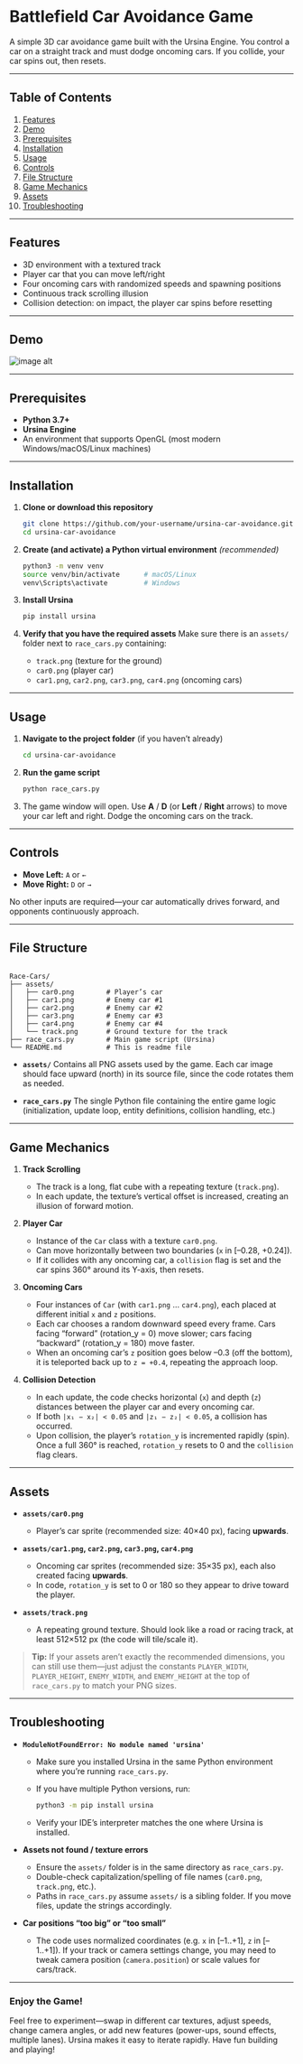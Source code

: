 # Battlefield Car Avoidance Game

A simple 3D car avoidance game built with the Ursina Engine. You control a car on a straight track and must dodge oncoming cars. If you collide, your car spins out, then resets.

---

## Table of Contents

1. [Features](#features)
2. [Demo](#demo)
3. [Prerequisites](#prerequisites)
4. [Installation](#installation)
5. [Usage](#usage)
6. [Controls](#controls)
7. [File Structure](#file-structure)
8. [Game Mechanics](#game-mechanics)
9. [Assets](#assets)
10. [Troubleshooting](#troubleshooting)

---

## Features

* 3D environment with a textured track
* Player car that you can move left/right
* Four oncoming cars with randomized speeds and spawning positions
* Continuous track scrolling illusion
* Collision detection: on impact, the player car spins before resetting

---

## Demo

![image alt](https://github.com/Biswajeet1926/Stanford-code-in-place-project/blob/main/Race-Cars/assets/Screenshot%202025-06-02%20144507.png?raw=true)


---

## Prerequisites

* **Python 3.7+**
* **Ursina Engine**
* An environment that supports OpenGL (most modern Windows/macOS/Linux machines)

---

## Installation

1. **Clone or download this repository**

   ```bash
   git clone https://github.com/your-username/ursina-car-avoidance.git
   cd ursina-car-avoidance
   ```

2. **Create (and activate) a Python virtual environment** *(recommended)*

   ```bash
   python3 -m venv venv
   source venv/bin/activate      # macOS/Linux
   venv\Scripts\activate         # Windows
   ```

3. **Install Ursina**

   ```bash
   pip install ursina
   ```

4. **Verify that you have the required assets**
   Make sure there is an `assets/` folder next to `race_cars.py` containing:

   * `track.png` (texture for the ground)
   * `car0.png` (player car)
   * `car1.png`, `car2.png`, `car3.png`, `car4.png` (oncoming cars)

---

## Usage

1. **Navigate to the project folder** (if you haven’t already)

   ```bash
   cd ursina-car-avoidance
   ```
2. **Run the game script**

   ```bash
   python race_cars.py
   ```
3. The game window will open. Use **A** / **D** (or **Left** / **Right** arrows) to move your car left and right. Dodge the oncoming cars on the track.

---

## Controls

* **Move Left:** `A` or `←`
* **Move Right:** `D` or `→`

No other inputs are required—your car automatically drives forward, and opponents continuously approach.

---

## File Structure

```

Race-Cars/
├── assets/
│   ├── car0.png        # Player’s car
│   ├── car1.png        # Enemy car #1
│   ├── car2.png        # Enemy car #2
│   ├── car3.png        # Enemy car #3
│   ├── car4.png        # Enemy car #4
│   └── track.png       # Ground texture for the track
├── race_cars.py        # Main game script (Ursina)
└── README.md           # This is readme file
```

* **`assets/`**
  Contains all PNG assets used by the game. Each car image should face upward (north) in its source file, since the code rotates them as needed.

* **`race_cars.py`**
  The single Python file containing the entire game logic (initialization, update loop, entity definitions, collision handling, etc.)

---

## Game Mechanics

1. **Track Scrolling**

   * The track is a long, flat cube with a repeating texture (`track.png`).
   * In each update, the texture’s vertical offset is increased, creating an illusion of forward motion.

2. **Player Car**

   * Instance of the `Car` class with a texture `car0.png`.
   * Can move horizontally between two boundaries (`x` in \[–0.28, +0.24]).
   * If it collides with any oncoming car, a `collision` flag is set and the car spins 360° around its Y-axis, then resets.

3. **Oncoming Cars**

   * Four instances of `Car` (with `car1.png` … `car4.png`), each placed at different initial `x` and `z` positions.
   * Each car chooses a random downward speed every frame. Cars facing “forward” (rotation\_y = 0) move slower; cars facing “backward” (rotation\_y = 180) move faster.
   * When an oncoming car’s `z` position goes below –0.3 (off the bottom), it is teleported back up to `z = +0.4`, repeating the approach loop.

4. **Collision Detection**

   * In each update, the code checks horizontal (`x`) and depth (`z`) distances between the player car and every oncoming car.
   * If both `|x₁ − x₂| < 0.05` and `|z₁ − z₂| < 0.05`, a collision has occurred.
   * Upon collision, the player’s `rotation_y` is incremented rapidly (spin). Once a full 360° is reached, `rotation_y` resets to 0 and the `collision` flag clears.

---

## Assets

* **`assets/car0.png`**

  * Player’s car sprite (recommended size: 40×40 px), facing **upwards**.

* **`assets/car1.png`, `car2.png`, `car3.png`, `car4.png`**

  * Oncoming car sprites (recommended size: 35×35 px), each also created facing **upwards**.
  * In code, `rotation_y` is set to 0 or 180 so they appear to drive toward the player.

* **`assets/track.png`**

  * A repeating ground texture. Should look like a road or racing track, at least 512×512 px (the code will tile/scale it).

> **Tip:** If your assets aren’t exactly the recommended dimensions, you can still use them—just adjust the constants `PLAYER_WIDTH`, `PLAYER_HEIGHT`, `ENEMY_WIDTH`, and `ENEMY_HEIGHT` at the top of `race_cars.py` to match your PNG sizes.

---

## Troubleshooting

* **`ModuleNotFoundError: No module named 'ursina'`**

  * Make sure you installed Ursina in the same Python environment where you’re running `race_cars.py`.
  * If you have multiple Python versions, run:

    ```bash
    python3 -m pip install ursina
    ```
  * Verify your IDE’s interpreter matches the one where Ursina is installed.

* **Assets not found / texture errors**

  * Ensure the `assets/` folder is in the same directory as `race_cars.py`.
  * Double-check capitalization/spelling of file names (`car0.png`, `track.png`, etc.).
  * Paths in `race_cars.py` assume `assets/` is a sibling folder. If you move files, update the strings accordingly.

* **Car positions “too big” or “too small”**

  * The code uses normalized coordinates (e.g. `x` in \[–1..+1], `z` in \[–1..+1]). If your track or camera settings change, you may need to tweak camera position (`camera.position`) or scale values for cars/track.

---

### Enjoy the Game!

Feel free to experiment—swap in different car textures, adjust speeds, change camera angles, or add new features (power-ups, sound effects, multiple lanes). Ursina makes it easy to iterate rapidly. Have fun building and playing!
